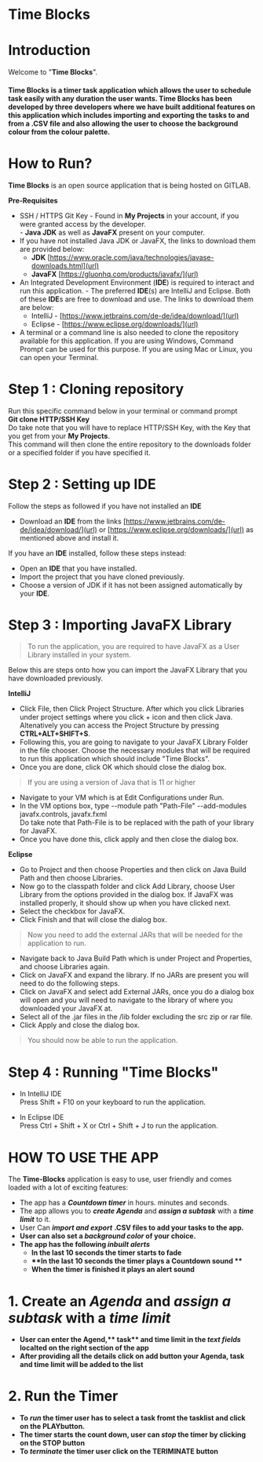 **Time Blocks**
==============

**Introduction**
==============

Welcome to "**Time Blocks**".

<h4>Time Blocks is a timer task application which allows the user to schedule task easily with any duration the user wants.
Time Blocks has been developed by three developers where we have built additional features on this application which includes importing and exporting the tasks to and from a .CSV file and also allowing the user to choose the background colour from the colour palette. </h4>

How to Run?
=============

**Time Blocks** is an open source application that is being hosted on GITLAB.

**Pre-Requisites**

- SSH / HTTPS Git Key - Found in **My Projects** in your account, if you were granted access by the developer.
<br> - **Java JDK** as well as **JavaFX** present on your computer.
- If you have not installed Java JDK or JavaFX, the links to download them are provided below: <br>
  - **JDK** [https://www.oracle.com/java/technologies/javase-downloads.html](url) <br>
  - **JavaFX** [https://gluonhq.com/products/javafx/](url) <br>
- An Integrated Development Environment (**IDE**) is required to interact and run this application. - The preferred **IDE**(s) are IntelliJ and Eclipse. Both of these **IDE**s are free to download and use. The links to download them are below: <br>
  - IntelliJ - [https://www.jetbrains.com/de-de/idea/download/](url) <br>
  - Eclipse - [https://www.eclipse.org/downloads/](url) <br>
- A terminal or a command line is also needed to clone the repository available for this application. If you are using Windows, Command Prompt can be used for this purpose. If you are using Mac or Linux, you can open your Terminal. <br>


**Step 1 : Cloning repository**
=============================

Run this specific command below in your terminal or command prompt <br>
<strong>Git clone HTTP/SSH Key </strong> <br>
Do take note that you will have to replace HTTP/SSH Key, with the Key that you get from your **My Projects**. <br>
This command will then clone the entire repository to the downloads folder or a specified folder if you have specified it. <br>

**Step 2 : Setting up IDE**
===========================
Follow the steps as followed if you have not installed an **IDE**
- Download an **IDE** from the links [https://www.jetbrains.com/de-de/idea/download/](url) or [https://www.eclipse.org/downloads/](url) as mentioned above and install it.

If you have an **IDE** installed, follow these steps instead:
- Open an **IDE** that you have installed.
- Import the project that you have cloned previously.
- Choose a version of JDK if it has not been assigned automatically by your **IDE**.

**Step 3 : Importing JavaFX Library**
=====================================
> To run the application, you are required to have JavaFX as a User Library installed in your system.

Below this are steps onto how you can import the  JavaFX Library that you have downloaded previously. <br>

<strong> IntelliJ </strong>
- Click File, then Click Project Structure. After which you click Libraries under project settings where you click + icon and then click Java. <br>
Altenatively you can access the Project Structure by pressing <strong>CTRL+ALT+SHIFT+S</strong>. <br>
- Following this, you are going to navigate to your JavaFX Library Folder in the file chooser. Choose the necessary modules that will be required to run this application which should include "Time Blocks". <br>
- Once you are done, click OK which should close the dialog box. <br>

> If you are using a version of Java that is 11 or higher <Br>

- Navigate to your VM which is at Edit Configurations under Run. <br>
- In the VM options box, type --module path "Path-File" --add-modules javafx.controls, javafx.fxml <br>
Do take note that Path-File is to be replaced with the path of your library for JavaFX. <br>
- Once you have done this, click apply and then close the dialog box. <br>

<strong> Eclipse </strong>
- Go to Project and then choose Properties and then click on Java Build Path and then choose Libraries.
- Now go to the classpath folder and click Add Library, choose User Library from the options provided in the dialog box. If JavaFX was installed properly, it should show up when you have clicked next.
- Select the checkbox for JavaFX.
- Click Finish and that will close the dialog box. <br>
> Now you need to add the external JARs that will be needed for the application to run. <br>


- Navigate back to Java Build Path which is under Project and Properties, and choose Libraries again.
- Click on JavaFX and expand the library. If no JARs are present you will need to do the following steps. 
- Click on JavaFX and select add External JARs, once you do a dialog box will open and you will need to navigate to the library of where you downloaded your JavaFX at.
- Select all of the .jar files in the /lib folder excluding the src zip or rar file. 
- Click Apply and close the dialog box.
> You should now be able to run the application. <br>

**Step 4 : Running "Time Blocks"**
==================================

- In IntelliJ IDE <br>
  Press Shift + F10 on your keyboard to run the application. <br>

- In Eclipse IDE <br>
 Press Ctrl + Shift + X or Ctrl + Shift + J to run the application. <br>

**HOW TO USE THE APP**
=====================================
The **Time-Blocks** application is easy to use, user friendly and comes loaded with a lot of exciting features:
- The app has a _**Countdown timer**_ in hours. minutes and seconds.
- The app allows you to _**create Agenda**_ and _**assign a subtask**_ with a _**time limit**_ to it.
- User Can _**import and export**_ <strong>.CSV<strong> files to add your tasks to the app.
- User can also set a _**background color**_ of your choice.
- The app has the following _**inbuilt alerts**_
  - **In the last 10 seconds the timer starts to fade**
  - **In the last 10 seconds the timer plays a Countdown sound **
  - **When the timer is finished it plays an alert sound**

 **1. Create an  _Agenda_ and _assign a subtask_ with a _time limit_**
==========================================================
- User can enter the **Agend**,** task** and **time limit** in the _text fields_ localted on the **right section** of the app
- After providing all the details **click** on <strong>add<strong> button your Agenda, task and time limit will be added to the list

 **2. Run the Timer**
==========================================================
- To **_run_** the **timer** user has to select a task fromt the tasklist and click on the <strong>PLAY<strong>button.
- The timer starts the count down, user can **_stop_** the timer by clicking on the <strong>STOP<strong> button
- To **_terminate_** the timer user click on the <strong>TERIMINATE<strong> button

